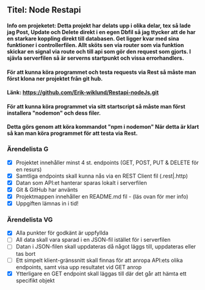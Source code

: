 ## Titel: Node Restapi
#### Info om projeketet: Detta projekt har delats upp i olika delar, tex så lade jag Post, Update och Delete direkt i en egen Dbfil så jag ttycker att de har en starkare koppling direkt till databasen. Get ligger kvar med sina funktioner i controllerfilen. Allt sköts sen via router som via funktion skickar en signal via route och till api som gör den request som gjorts. I sjävla serverfilen så är serverns startpunkt och vissa errorhandlers.

#### För att kunna köra programmet och testa requests via Rest så måste man först klona ner projektet från git hub.
#### Länk: https://github.com/Erik-wiklund/Restapi-nodeJs.git
#### För att kunna köra programmet via sitt startscript så måste man först installera "nodemon" och dess filer.
#### Detta görs genom att köra kommandot "npm i nodemon" När detta är klart så kan man köra programmet för att testa via Rest.



### Ärendelista G
- [x] Projektet innehåller minst 4 st. endpoints (GET, POST, PUT & DELETE för en resurs)
- [x] Samtliga endpoints skall kunna nås via en REST Client fil (.rest|.http)
- [x] Datan som API:et hanterar sparas lokalt i serverfilen
- [x] Git & GitHub har använts
- [x] Projektmappen innehåller en README.md fil - (läs ovan för mer info)
- [x] Uppgiften lämnas in i tid!

### Ärendelista VG
- [x] Alla punkter för godkänt är uppfyllda
- [ ] All data skall vara sparad i en JSON-fil istället för i serverfilen
- [ ] Datan i JSON-filen skall uppdateras då något läggs till, uppdateras eller tas bort
- [ ] Ett simpelt klient-gränssnitt skall finnas för att anropa API:ets olika endpoints, samt
      visa upp resultatet vid GET anrop
- [x] Ytterligare en GET endpoint skall läggas till där det går att hämta ett specifikt objekt
